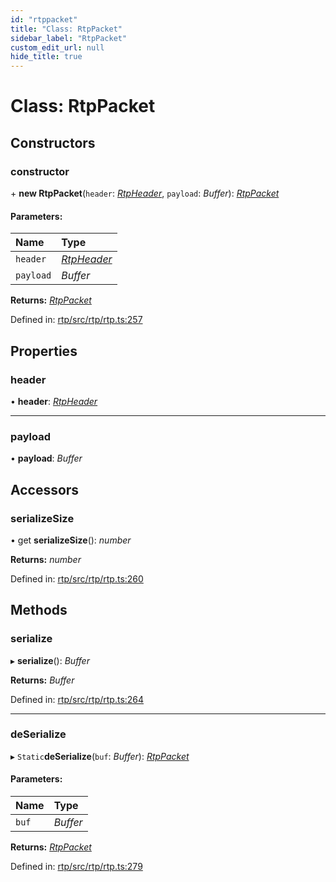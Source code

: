 ```yaml
---
id: "rtppacket"
title: "Class: RtpPacket"
sidebar_label: "RtpPacket"
custom_edit_url: null
hide_title: true
---
```


# Class: RtpPacket

## Constructors

### constructor

\+ **new RtpPacket**(`header`: [*RtpHeader*](rtpheader.md), `payload`: *Buffer*): [*RtpPacket*](rtppacket.md)

#### Parameters:

Name | Type |
:------ | :------ |
`header` | [*RtpHeader*](rtpheader.md) |
`payload` | *Buffer* |

**Returns:** [*RtpPacket*](rtppacket.md)

Defined in: [rtp/src/rtp/rtp.ts:257](https://github.com/shinyoshiaki/werift-webrtc/blob/915ed10/packages/rtp/src/rtp/rtp.ts#L257)

## Properties

### header

• **header**: [*RtpHeader*](rtpheader.md)

___

### payload

• **payload**: *Buffer*

## Accessors

### serializeSize

• get **serializeSize**(): *number*

**Returns:** *number*

Defined in: [rtp/src/rtp/rtp.ts:260](https://github.com/shinyoshiaki/werift-webrtc/blob/915ed10/packages/rtp/src/rtp/rtp.ts#L260)

## Methods

### serialize

▸ **serialize**(): *Buffer*

**Returns:** *Buffer*

Defined in: [rtp/src/rtp/rtp.ts:264](https://github.com/shinyoshiaki/werift-webrtc/blob/915ed10/packages/rtp/src/rtp/rtp.ts#L264)

___

### deSerialize

▸ `Static`**deSerialize**(`buf`: *Buffer*): [*RtpPacket*](rtppacket.md)

#### Parameters:

Name | Type |
:------ | :------ |
`buf` | *Buffer* |

**Returns:** [*RtpPacket*](rtppacket.md)

Defined in: [rtp/src/rtp/rtp.ts:279](https://github.com/shinyoshiaki/werift-webrtc/blob/915ed10/packages/rtp/src/rtp/rtp.ts#L279)
